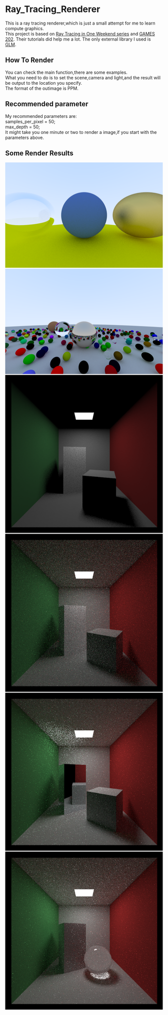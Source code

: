 # Ray_Tracing_Renderer
This is a ray tracing renderer,which is just a small attempt for me to learn compute graphics.  
This project is based on [Ray Tracing in One Weekend series](https://raytracing.github.io/) and [GAMES 202](https://www.bilibili.com/video/BV1YK4y1T7yY?spm_id_from=333.788.videopod.episodes&vd_source=0b161e5216bf8f030851d89416923a9f&p=12). Their tutorials did help me a lot.
The only external library I used is [GLM](https://glm.g-truc.net/0.9.8/index.html).
## How To Render
You can check the main function,there are some examples.  
What you need to do is to set the scene,camera and light,and the result will be output to the location you specify.  
The format of the outimage is PPM.
## Recommended parameter
My recommended parameters are:  
samples_per_pixel = 50;  
max_depth = 50;  
It might take you one minute or two to render a image,if you start with the parameters above.
## Some Render Results 
![example image1](https://github.com/shidefujiucimi/Ray_Tracing_Renderer/blob/master/example%20image/outimage1.png)
![example image2](https://github.com/shidefujiucimi/Ray_Tracing_Renderer/blob/master/example%20image/outimage2.png)
![example image4](https://github.com/shidefujiucimi/Ray_Tracing_Renderer/blob/master/example%20image/outimage4.png)
![example image5](https://github.com/shidefujiucimi/Ray_Tracing_Renderer/blob/master/example%20image/outimage5.png)
![example image6](https://github.com/shidefujiucimi/Ray_Tracing_Renderer/blob/master/example%20image/outimage6.png)
![example image7](https://github.com/shidefujiucimi/Ray_Tracing_Renderer/blob/master/example%20image/outimage7.png)



